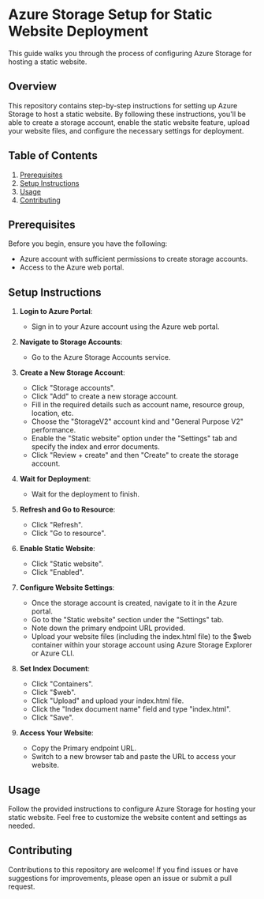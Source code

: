 # Azure Storage Setup for Static Website Deployment

This guide walks you through the process of configuring Azure Storage for hosting a static website.

## Overview

This repository contains step-by-step instructions for setting up Azure Storage to host a static website. By following these instructions, you'll be able to create a storage account, enable the static website feature, upload your website files, and configure the necessary settings for deployment.

## Table of Contents

1. [Prerequisites](#prerequisites)
2. [Setup Instructions](#setup-instructions)
3. [Usage](#usage)
4. [Contributing](#contributing)

## Prerequisites

Before you begin, ensure you have the following:

- Azure account with sufficient permissions to create storage accounts.
- Access to the Azure web portal.

## Setup Instructions

1. **Login to Azure Portal**:
   - Sign in to your Azure account using the Azure web portal.

2. **Navigate to Storage Accounts**:
   - Go to the Azure Storage Accounts service.

3. **Create a New Storage Account**:
   - Click "Storage accounts".
   - Click "Add" to create a new storage account.
   - Fill in the required details such as account name, resource group, location, etc.
   - Choose the "StorageV2" account kind and "General Purpose V2" performance.
   - Enable the "Static website" option under the "Settings" tab and specify the index and error documents.
   - Click "Review + create" and then "Create" to create the storage account.

4. **Wait for Deployment**:
   - Wait for the deployment to finish.

5. **Refresh and Go to Resource**:
   - Click "Refresh".
   - Click "Go to resource".

6. **Enable Static Website**:
   - Click "Static website".
   - Click "Enabled".

7. **Configure Website Settings**:
   - Once the storage account is created, navigate to it in the Azure portal.
   - Go to the "Static website" section under the "Settings" tab.
   - Note down the primary endpoint URL provided.
   - Upload your website files (including the index.html file) to the $web container within your storage account using Azure Storage Explorer or Azure CLI.

8. **Set Index Document**:
   - Click "Containers".
   - Click "$web".
   - Click "Upload" and upload your index.html file.
   - Click the "Index document name" field and type "index.html".
   - Click "Save".

9. **Access Your Website**:
   - Copy the Primary endpoint URL.
   - Switch to a new browser tab and paste the URL to access your website.

## Usage

Follow the provided instructions to configure Azure Storage for hosting your static website. Feel free to customize the website content and settings as needed.

## Contributing

Contributions to this repository are welcome! If you find issues or have suggestions for improvements, please open an issue or submit a pull request.
